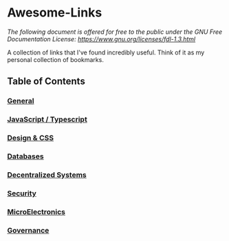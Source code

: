 # Awesome-Links

*The following document is offered for free to the public under the GNU Free Documentation License: https://www.gnu.org/licenses/fdl-1.3.html*

A collection of links that I've found incredibly useful. Think of it as my personal collection of bookmarks. 

## Table of Contents
### [General](/General.md)
### [JavaScript / Typescript](/Typescript.md)
### [Design & CSS](/DesignAndCSS.md)
### [Databases](/Databases.md)
### [Decentralized Systems](DecentralizedSystems.md)
### [Security](/Security.md)
### [MicroElectronics](/MicroElectronics.md)
### [Governance](/Governance.md)
